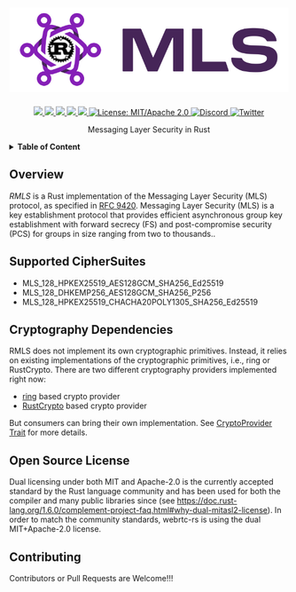 <h1 align="center">
 <a href="https://rmls.io"><img src="https://raw.githubusercontent.com/webrtc-rs/rmls/master/doc/logo.png" alt="rmls.io"></a>
 <br>
</h1>
<p align="center">
 <a href="https://github.com/webrtc-rs/rmls/actions">
  <img src="https://github.com/webrtc-rs/rmls/workflows/cargo/badge.svg">
 </a>
 <a href="https://codecov.io/gh/webrtc-rs/rmls"> 
  <img src="https://codecov.io/gh/webrtc-rs/rmls/branch/master/graph/badge.svg">
 </a>
 <a href="https://deps.rs/repo/github/webrtc-rs/rmls">
  <img src="https://deps.rs/repo/github/webrtc-rs/rmls/status.svg">
 </a>
 <a href="https://crates.io/crates/rmls">
  <img src="https://img.shields.io/crates/v/rmls.svg">
 </a>
 <a href="https://docs.rs/rmls">
  <img src="https://docs.rs/rmls/badge.svg">
 </a>
 <a href="https://doc.rust-lang.org/1.6.0/complement-project-faq.html#why-dual-mitasl2-license">
  <img src="https://img.shields.io/badge/license-MIT%2FApache--2.0-blue" alt="License: MIT/Apache 2.0">
 </a>
 <a href="https://discord.gg/4Ju8UHdXMs">
  <img src="https://img.shields.io/discord/800204819540869120?logo=discord" alt="Discord">
 </a>
 <a href="https://twitter.com/WebRTCrs">
  <img src="https://img.shields.io/twitter/url/https/twitter.com/webrtcrs.svg?style=social&label=%40WebRTCrs" alt="Twitter">
 </a>
</p>
<p align="center">
 Messaging Layer Security in Rust
</p>


<details>
<summary><b>Table of Content</b></summary>

- [Overview](#overview)
- [Supported CipherSuites](#supported-ciphersuites)
- [Cryptography Dependecies](#cryptography-dependencies)
- [Open Source License](#open-source-license)
- [Contributing](#contributing)

</details>


## Overview

*RMLS* is a Rust implementation of the Messaging Layer Security (MLS) protocol, as specified in [RFC 9420](https://datatracker.ietf.org/doc/html/rfc9420).
Messaging Layer Security (MLS) is a key establishment protocol that provides efficient asynchronous group key establishment with forward secrecy (FS) and 
post-compromise security (PCS) for groups in size ranging from two to thousands.. 

## Supported CipherSuites

- MLS_128_HPKEX25519_AES128GCM_SHA256_Ed25519
- MLS_128_DHKEMP256_AES128GCM_SHA256_P256
- MLS_128_HPKEX25519_CHACHA20POLY1305_SHA256_Ed25519

## Cryptography Dependencies

RMLS does not implement its own cryptographic primitives. Instead, it relies
on existing implementations of the cryptographic primitives, i.e., ring or RustCrypto. There
are two different cryptography providers implemented right now:

- [ring](https://github.com/briansmith/ring) based crypto provider
- [RustCrypto](https://github.com/RustCrypto) based crypto provider 

But consumers can bring their own implementation. See [CryptoProvider Trait](https://github.com/webrtc-rs/rmls/blob/bca90809d1f7b1db2b8dbab2b6df3125df8f3cfc/src/crypto/provider/mod.rs#L51) for more
details.

## Open Source License

Dual licensing under both MIT and Apache-2.0 is the currently accepted standard by the Rust language community and has been used for both the compiler and many public libraries since (see <https://doc.rust-lang.org/1.6.0/complement-project-faq.html#why-dual-mitasl2-license>). In order to match the community standards, webrtc-rs is using the dual MIT+Apache-2.0 license.

## Contributing

Contributors or Pull Requests are Welcome!!!